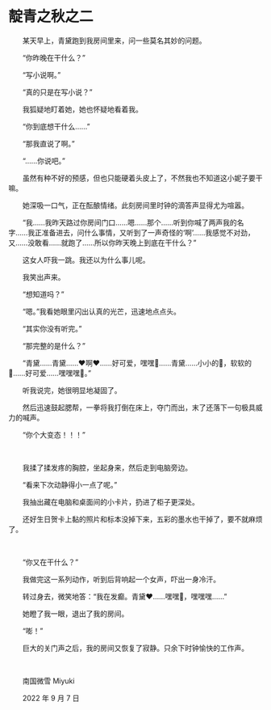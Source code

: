 # 靛青之秋之二

　　某天早上，青黛跑到我房间里来，问一些莫名其妙的问题。

　　“你昨晚在干什么？”

　　“写小说啊。”

　　“真的只是在写小说？”

　　我狐疑地盯着她，她也怀疑地看着我。

　　“你到底想干什么……”

　　“那我直说了啊。”

　　“……你说吧。”

　　虽然有种不好的预感，但也只能硬着头皮上了，不然我也不知道这小妮子要干嘛。

　　她深吸一口气，正在酝酿情绪。此刻房间里时钟的滴答声显得尤为喧嚣。

　　“我……我昨天路过你房间门口……嗯……那个……听到你喊了两声我的名字……我正准备进去，问什么事情，又听到了一声奇怪的‘啊’……我感觉不对劲，又……没敢看……就跑了……所以你昨天晚上到底在干什么？”

　　这女人吓我一跳。我还以为什么事儿呢。

　　我笑出声来。

　　“想知道吗？”

　　“嗯。”我看她眼里闪出认真的光芒，迅速地点点头。

　　“其实你没有听完。”

　　“那完整的是什么？”

　　“青黛……青黛……❤️啊❤️……好可爱，嘿嘿🤤……青黛……小小的🤤，软软的🤤……好可爱……嘿嘿嘿🤤。”

　　听我说完，她很明显地凝固了。

　　然后迅速鼓起腮帮，一拳将我打倒在床上，夺门而出，末了还落下一句极具威力的喊声。

　　“你个大变态！！！”

<br />

　　我揉了揉发疼的胸腔，坐起身来，然后走到电脑旁边。

　　“看来下次动静得小一点了呢。”

　　我抽出藏在电脑和桌面间的小卡片，扔进了柜子更深处。

　　还好生日贺卡上黏的照片和标本没掉下来，五彩的墨水也干掉了，要不就麻烦了。

<br />

　　“你又在干什么？”

　　我做完这一系列动作，听到后背响起一个女声，吓出一身冷汗。

　　转过身去，微笑地答：“我在发癫。青黛❤️……嘿嘿🤤，嘿嘿嘿……”

　　她瞪了我一眼，退出了我的房间。

　　“嘭！”

　　巨大的关门声之后，我的房间又恢复了寂静。只余下时钟愉快的工作声。

<br />


　　南国微雪 Miyuki

　　2022 年 9 月 7 日